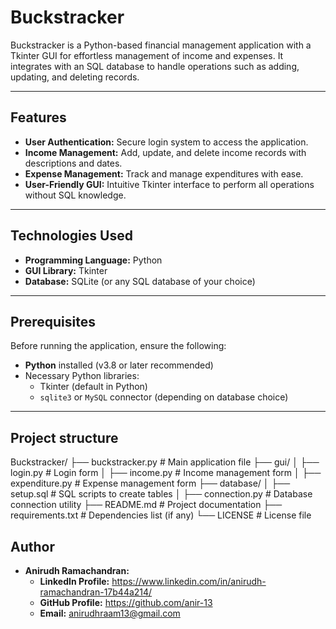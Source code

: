 
# Buckstracker

Buckstracker is a Python-based financial management application with a Tkinter GUI for effortless management of income and expenses. It integrates with an SQL database to handle operations such as adding, updating, and deleting records.

---

## Features
- **User Authentication:** Secure login system to access the application.
- **Income Management:** Add, update, and delete income records with descriptions and dates.
- **Expense Management:** Track and manage expenditures with ease.
- **User-Friendly GUI:** Intuitive Tkinter interface to perform all operations without SQL knowledge.

---

## Technologies Used
- **Programming Language:** Python
- **GUI Library:** Tkinter
- **Database:** SQLite (or any SQL database of your choice)

---

## Prerequisites
Before running the application, ensure the following:
- **Python** installed (v3.8 or later recommended)
- Necessary Python libraries:
  - Tkinter (default in Python)
  - `sqlite3` or `MySQL` connector (depending on database choice)

---
## Project structure
Buckstracker/
├── buckstracker.py       # Main application file
├── gui/
│   ├── login.py          # Login form
│   ├── income.py         # Income management form
│   ├── expenditure.py    # Expense management form
├── database/
│   ├── setup.sql         # SQL scripts to create tables
│   ├── connection.py     # Database connection utility
├── README.md             # Project documentation
├── requirements.txt      # Dependencies list (if any)
└── LICENSE               # License file

## Author
- **Anirudh Ramachandran:** 
   - **LinkedIn Profile:** https://www.linkedin.com/in/anirudh-ramachandran-17b44a214/
   - **GitHub Profile:** https://github.com/anir-13
   - **Email:** anirudhraam13@gmail.com


